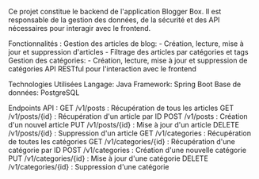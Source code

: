 Ce projet constitue le backend de l'application Blogger Box. Il est responsable de la gestion des données, de la sécurité et des API nécessaires pour interagir avec le frontend.

Fonctionnalités :
   Gestion des articles de blog:
    - Création, lecture, mise à jour et suppression d'articles
    - Filtrage des articles par catégories et tags
  Gestion des catégories:
    - Création, lecture, mise à jour et suppression de catégories
  API RESTful pour l'interaction avec le frontend

Technologies Utilisées
    Langage: Java
    Framework: Spring Boot
    Base de données: PostgreSQL

Endpoints API :
    GET /v1/posts : Récupération de tous les articles
    GET /v1/posts/{id} : Récupération d'un article par ID
    POST /v1/posts : Création d'un nouvel article
    PUT /v1/posts/{id} : Mise à jour d'un article
    DELETE /v1/posts/{id} : Suppression d'un article
    GET /v1/categories : Récupération de toutes les catégories
    GET /v1/categories/{id} : Récupération d'une catégorie par ID
    POST /v1/categories : Création d'une nouvelle catégorie
    PUT /v1/categories/{id} : Mise à jour d'une catégorie
    DELETE /v1/categories/{id} : Suppression d'une catégorie
